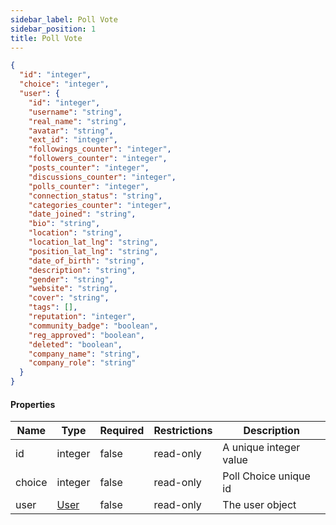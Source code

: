 ```yaml
---
sidebar_label: Poll Vote
sidebar_position: 1
title: Poll Vote
---
```


```json
{
  "id": "integer",
  "choice": "integer",
  "user": {
    "id": "integer",
    "username": "string",
    "real_name": "string",
    "avatar": "string",
    "ext_id": "integer",
    "followings_counter": "integer",
    "followers_counter": "integer",
    "posts_counter": "integer",
    "discussions_counter": "integer",
    "polls_counter": "integer",
    "connection_status": "string",
    "categories_counter": "integer",
    "date_joined": "string",
    "bio": "string",
    "location": "string",
    "location_lat_lng": "string",
    "position_lat_lng": "string",
    "date_of_birth": "string",
    "description": "string",
    "gender": "string",
    "website": "string",
    "cover": "string",
    "tags": [],
    "reputation": "integer",
    "community_badge": "boolean",
    "reg_approved": "boolean",
    "deleted": "boolean",
    "company_name": "string",
    "company_role": "string"
  }
}

```

#### Properties

| Name   | Type                                       | Required | Restrictions | Description            |
|--------|--------------------------------------------|----------|--------------|------------------------|
| id     | integer                                    | false    | read-only    | A unique integer value |
| choice | integer                                    | false    | read-only    | Poll Choice unique id  |
| user   | [User](/docs/apireference/v2/schemas/user) | false    | read-only    | The user object        |
